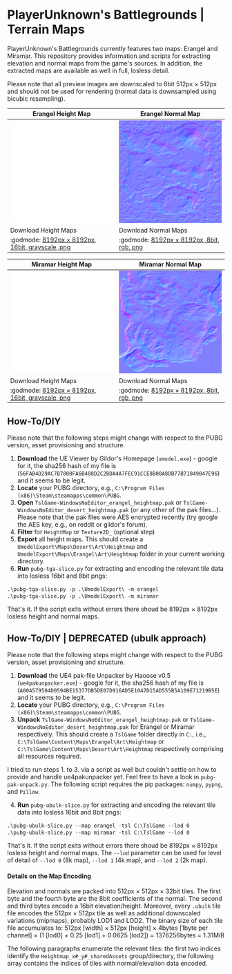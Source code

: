 # PlayerUnknown's Battlegrounds | Terrain Maps

PlayerUnknown's Battlegrounds currently features two maps: Erangel and Miramar. This repository provides information and scripts for extracting elevation and normal maps from the game's sources. In addition, the extracted maps are available as well in full, losless detail.

Please note that all preview images are downscaled to 8bit 512px &times; 512px and should not be used for rendering (normal data is downsampled using bicubic resampling).

| Erangel Height Map | Erangel Normal Map |
|--------------------|--------------------|
| <img src="https://github.com/cgcostume/pubg-maps/blob/master/erangel/pubg_erangel_height_l16_preview.png" width="100%" alt="pubg_erangel_elevation_preview"> | <img src="https://github.com/cgcostume/pubg-maps/blob/master/erangel/pubg_erangel_normal_rg8_preview.png" width="100%" alt="pubg_erangel_normal_preview"> |
| Download Height Maps | Download Normal Maps |
| :godmode: [8192px &times; 8192px, 16bit, grayscale, png](https://github.com/cgcostume/pubg-maps/blob/master/erangel/pubg_erangel_height_l16_lod0.png) | :godmode: [8192px &times; 8192px, 8bit, rgb, png](https://github.com/cgcostume/pubg-maps/blob/master/erangel/pubg_erangel_normal_rg8_lod0.png) |

| Miramar Height Map | Miramar Normal Map |
|--------------------|--------------------|
| <img src="https://github.com/cgcostume/pubg-maps/blob/master/miramar/pubg_miramar_height_l16_preview.png" width="100%" alt="pubg_miramar_elevation_preview"> | <img src="https://github.com/cgcostume/pubg-maps/blob/master/miramar/pubg_miramar_normal_rg8_preview.png" width="100%" alt="pubg_erangel_normal_preview"> |
| Download Height Maps | Download Normal Maps |
| :godmode: [8192px &times; 8192px, 16bit, grayscale, png](https://github.com/cgcostume/pubg-maps/blob/master/miramar/pubg_miramar_height_l16_lod0.png) | :godmode: [8192px &times; 8192px, 8bit, rgb, png](https://github.com/cgcostume/pubg-maps/blob/master/miramar/pubg_miramar_normal_rg8_lod0.png) |

## How-To/DIY

Please note that the following steps might change with respect to the PUBG version, asset provisioning and structure.

1. **Download** the UE Viewer by Gildor's Homepage  (`umodel.exe`) - google for it, the sha256 hash of my file is (`56FAB4D29AC7B7800FA6B480D2C2BDA4A7FEC91CCE8B00A8DB77B71849047E96`) and it seems to be legit.
2. **Locate** your PUBG directory, e.g., `C:\Program Files (x86)\Steam\steamapps\common\PUBG`.
3. **Open** `TslGame-WindowsNoEditor_erangel_heightmap.pak` or `TslGame-WindowsNoEditor_desert_heightmap.pak` (or any other of the pak files...). Please note that the pak files were AES encrypted recently (try google the AES key, e.g., on reddit or gildor's forum).
4. **Filter** for `HeightMap` or `Texture2D_` (optional step)
5. **Export** all height maps. This should create a `UmodelExport\Maps\Desert\Art\Heightmap` and `UmodelExport\Maps\Erangel\Art\Heightmap` folder in your current working directory.
6. **Run** `pubg-tga-slice.py` for extracting and encoding the relevant tile data into losless 16bit and 8bit pngs:
```
.\pubg-tga-slice.py -p .\UmodelExport\ -m erangel
.\pubg-tga-slice.py -p .\UmodelExport\ -m miramar
```
That's it. If the script exits without errors there shoud be 8192px &times; 8192px losless height and normal maps.


## How-To/DIY | DEPRECATED (ubulk approach)

Please note that the following steps might change with respect to the PUBG version, asset provisioning and structure.

1. **Download** the UE4 pak-file Unpacker by Haoose v0.5 (`ue4pakunpacker.exe`) - google for it, the sha256 hash of my file is (`A00A579504D0594BE15377DB5DE07D916AD5E1047D15AD555B5A109E71219B5E`) and it seems to be legit.
2. **Locate** your PUBG directory, e.g., `C:\Program Files (x86)\Steam\steamapps\common\PUBG`.
3. **Unpack** `TslGame-WindowsNoEditor_erangel_heightmap.pak` or `TslGame-WindowsNoEditor_desert_heightmap.pak` for Erangel or Miramar respectively. This should create a `TslGame` folder directly in `C:`, i.e., `C:\TslGame\Content\Maps\Erangel\Art\Heightmap` or `C:\TslGame\Content\Maps\Desert\Art\Heightmap` respectively comprising all resources required.

I tried to run steps 1. to 3. via a script as well but couldn't settle on how to provide and handle ue4pakunpacker yet. Feel free to have a look in `pubg-pak-unpack.py`. The following script requires the pip packages: `numpy`, `pypng`, and `Pillow`.

4. **Run** `pubg-ubulk-slice.py` for extracting and encoding the relevant tile data into losless 16bit and 8bit pngs:
```
.\pubg-ubulk-slice.py --map erangel -tsl C:\TslGame --lod 0
.\pubg-ubulk-slice.py --map miramar -tsl C:\TslGame --lod 0
```
That's it. If the script exits without errors there shoud be 8192px &times; 8192px losless height and normal maps. The `--lod` parameter can be used for level of detail of `--lod 0` (8k map), `--lod 1` (4k map), and `--lod 2` (2k map).


#### Details on the Map Encoding

Elevation and normals are packed into 512px &times; 512px &times; 32bit tiles. The first byte and the fourth byte are the 8bit coefficients of the normal. The second and third bytes encode a 16bit elevation/height. Moreover, every `.ubulk` tile file encodes the 512px &times; 512px tile as well as additional downscaled variations (mipmaps), probably LOD1 and LOD2. The binary size of each tile file accumulates to: 512px [width] &times; 512px [height] &times; 4bytes [1byte per channel] &times; (1 [lod0] + 0.25 [lod1] + 0.0625 [lod2]) = 1376256bytes = 1.31MiB

The following paragraphs enumerate the relevant tiles: the first two indices identify the `Heightmap_x#_y#_sharedAssets` group/directory, the following array contains the indices of tiles with normal/elevation data encoded.
